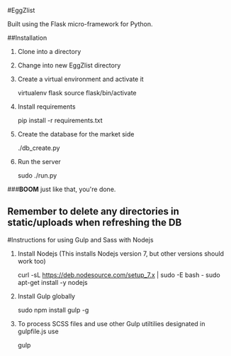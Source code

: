 #EggZlist

Built using the Flask micro-framework for Python.

##Installation

1) Clone into a directory

2) Change into new EggZlist directory

3) Create a virtual environment and activate it

    virtualenv flask
    source flask/bin/activate

4) Install requirements

    pip install -r requirements.txt

5) Create the database for the market side

    ./db_create.py

6) Run the server

    sudo ./run.py

###**BOOM** just like that, you're done.

## Remember to delete any directories in static/uploads when refreshing the DB


#Instructions for using Gulp and Sass with Nodejs

1) Install Nodejs (This installs Nodejs version 7, but other versions should work too)

    curl -sL https://deb.nodesource.com/setup_7.x | sudo -E bash -
    sudo apt-get install -y nodejs

2) Install Gulp globally

    sudo npm install gulp -g

3) To process SCSS files and use other Gulp utiltilies designated in gulpfile.js use

    gulp